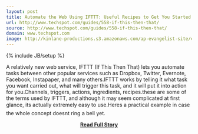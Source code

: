 ```yaml
---
layout: post
title: Automate the Web Using IFTTT: Useful Recipes to Get You Started TechSpot
url: http://www.techspot.com/guides/558-if-this-then-that/
source: http://www.techspot.com/guides/558-if-this-then-that/
domain: www.techspot.com
image: http://kinlane-productions.s3.amazonaws.com/ap-evangelist-site/curated/screenshots/9352_api500_com.png
---
```

{% include JB/setup %}<p>A relatively new web service, IFTTT (If This Then That) lets you automate tasks between other popular services such as Dropbox, Twitter, Evernote, Facebook, Instapaper, and many others.IFTTT works by telling it what task you want carried out, what will trigger this task, and it will put it into action for you.Channels, triggers, actions, ingredients, recipes.these are some of the terms used by IFTTT, and although it may seem complicated at first glance, its actually extremely easy to use.Heres a practical example in case the whole concept doesnt ring a bell yet.</p>
<center><p><a href="http://www.techspot.com/guides/558-if-this-then-that/" style='padding:25px; font-sze:18px; font-weight: bold;'>Read Full Story</a></p></center>
